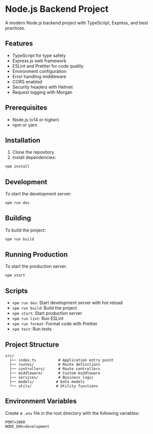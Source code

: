 # Node.js Backend Project

A modern Node.js backend project with TypeScript, Express, and best practices.

## Features

- TypeScript for type safety
- Express.js web framework
- ESLint and Prettier for code quality
- Environment configuration
- Error handling middleware
- CORS enabled
- Security headers with Helmet
- Request logging with Morgan

## Prerequisites

- Node.js (v14 or higher)
- npm or yarn

## Installation

1. Clone the repository
2. Install dependencies:
```bash
npm install
```

## Development

To start the development server:
```bash
npm run dev
```

## Building

To build the project:
```bash
npm run build
```

## Running Production

To start the production server:
```bash
npm start
```

## Scripts

- `npm run dev`: Start development server with hot reload
- `npm run build`: Build the project
- `npm start`: Start production server
- `npm run lint`: Run ESLint
- `npm run format`: Format code with Prettier
- `npm test`: Run tests

## Project Structure

```
src/
  ├── index.ts          # Application entry point
  ├── routes/           # Route definitions
  ├── controllers/      # Route controllers
  ├── middleware/       # Custom middleware
  ├── services/         # Business logic
  ├── models/          # Data models
  └── utils/           # Utility functions
```

## Environment Variables

Create a `.env` file in the root directory with the following variables:

```
PORT=3000
NODE_ENV=development
``` 